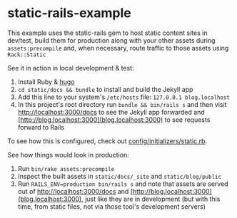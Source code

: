 # static-rails-example

This example uses the static-rails gem to host static content sites in dev/test,
build them for production along with your other assets during
`assets:precompile` and, when necessary, route traffic to those assets using
`Rack::Static`

See it in action in local development & test:

1. Install Ruby & [hugo](https://gohugo.io/getting-started/installing/)
2. `cd static/docs && bundle` to install and build the Jekyll app
3. Add  this line to your system's `/etc/hosts` file: `127.0.0.1
   blog.localhost`
4. In this project's root directory run `bundle && bin/rails s` and then visit
   [http://localhost:3000/docs](localhost:3000/docs) to see the Jekyll app
   forwarded and [http://blog.localhost:3000](blog.localhost:3000) to see
   requests forward to Rails

To see how this is configured, check out
[config/initializers/static.rb](config/initializers/static.rb).

See how things would look in production:

1. Run `bin/rake assets:precompile`
2. Inspect the built assets in `static/docs/_site` and `static/blog/public`
3. Run `RAILS_ENV=production bin/rails s` and note that assets are served out of
   [http://localhost:3000/docs](localhost:3000/docs) and
   [http://blog.localhost:3000](blog.localhost:3000), just like they are in
   development (but with this time, from static files, not via those tool's
   development servers)

